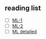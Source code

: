 ## reading list

- [ ] [ML-1](https://blog.csdn.net/weixin_46570668/article/details/139233192?spm=1001.2014.3001.5501)
- [ ] [ML-2](https://blog.csdn.net/weixin_46570668/article/details/142419167)
- [ ] [ML detailed](https://blog.csdn.net/qq_18822147/article/details/120243772)
